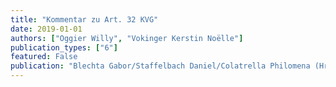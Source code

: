 ```yaml
---
title: "Kommentar zu Art. 32 KVG"
date: 2019-01-01
authors: ["Oggier Willy", "Vokinger Kerstin Noëlle"] 
publication_types: ["6"]
featured: False
publication: "Blechta Gabor/Staffelbach Daniel/Colatrella Philomena (Hrsg.), Basler Kommentar zum Krankenversicherungsgesetz, Basel"
---
```

